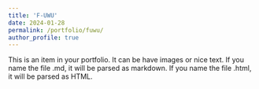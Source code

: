 ```yaml
---
title: 'F-UWU'
date: 2024-01-28
permalink: /portfolio/fuwu/
author_profile: true
---
```


This is an item in your portfolio. It can be have images or nice text. If you name the file .md, it will be parsed as markdown. If you name the file .html, it will be parsed as HTML.
